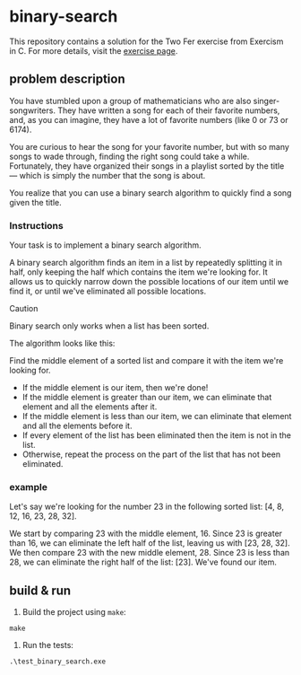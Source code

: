 # binary-search

This repository contains a solution for the Two Fer exercise from Exercism in C.
For more details, visit the [exercise page](https://exercism.org/tracks/c/exercises/binary-search/).

## problem description

You have stumbled upon a group of mathematicians who are also singer-songwriters. They have written a song for each of their favorite numbers, and, as you can imagine, they have a lot of favorite numbers (like 0 or 73 or 6174).

You are curious to hear the song for your favorite number, but with so many songs to wade through, finding the right song could take a while. Fortunately, they have organized their songs in a playlist sorted by the title — which is simply the number that the song is about.

You realize that you can use a binary search algorithm to quickly find a song given the title.

### Instructions

Your task is to implement a binary search algorithm.

A binary search algorithm finds an item in a list by repeatedly splitting it in half, only keeping the half which contains the item we're looking for. It allows us to quickly narrow down the possible locations of our item until we find it, or until we've eliminated all possible locations.

> [!CAUTION]
>Binary search only works when a list has been sorted.

The algorithm looks like this:

Find the middle element of a sorted list and compare it with the item we're looking for.

- If the middle element is our item, then we're done!
- If the middle element is greater than our item, we can eliminate that element and all the elements after it.
- If the middle element is less than our item, we can eliminate that element and all the elements before it.
- If every element of the list has been eliminated then the item is not in the list.
- Otherwise, repeat the process on the part of the list that has not been eliminated.

### example

Let's say we're looking for the number 23 in the following sorted list: [4, 8, 12, 16, 23, 28, 32].

We start by comparing 23 with the middle element, 16.
Since 23 is greater than 16, we can eliminate the left half of the list, leaving us with [23, 28, 32].
We then compare 23 with the new middle element, 28.
Since 23 is less than 28, we can eliminate the right half of the list: [23].
We've found our item.

## build & run

1. Build the project using `make`:

```shell
make
```

1. Run the tests:

```shell
.\test_binary_search.exe
```
